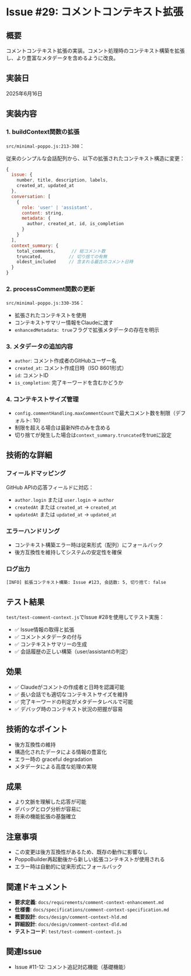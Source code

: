 # Issue #29: コメントコンテキスト拡張

## 概要
コメントコンテキスト拡張の実装。コメント処理時のコンテキスト構築を拡張し、より豊富なメタデータを含めるように改良。

## 実装日
2025年6月16日

## 実装内容

### 1. buildContext関数の拡張
`src/minimal-poppo.js:213-308`：

従来のシンプルな会話配列から、以下の拡張されたコンテキスト構造に変更：

```javascript
{
  issue: {
    number, title, description, labels,
    created_at, updated_at
  },
  conversation: [
    {
      role: 'user' | 'assistant',
      content: string,
      metadata: {
        author, created_at, id, is_completion
      }
    }
  ],
  context_summary: {
    total_comments,      // 総コメント数
    truncated,          // 切り捨ての有無
    oldest_included     // 含まれる最古のコメント日時
  }
}
```

### 2. processComment関数の更新
`src/minimal-poppo.js:330-356`：
- 拡張されたコンテキストを使用
- コンテキストサマリー情報をClaudeに渡す
- `enhancedMetadata: true`フラグで拡張メタデータの存在を明示

### 3. メタデータの追加内容
- `author`: コメント作成者のGitHubユーザー名
- `created_at`: コメント作成日時（ISO 8601形式）
- `id`: コメントID
- `is_completion`: 完了キーワードを含むかどうか

### 4. コンテキストサイズ管理
- `config.commentHandling.maxCommentCount`で最大コメント数を制限（デフォルト: 10）
- 制限を超える場合は最新N件のみを含める
- 切り捨てが発生した場合は`context_summary.truncated`をtrueに設定

## 技術的な詳細

### フィールドマッピング
GitHub APIの応答フィールドに対応：
- `author.login` または `user.login` → `author`
- `createdAt` または `created_at` → `created_at`
- `updatedAt` または `updated_at` → `updated_at`

### エラーハンドリング
- コンテキスト構築エラー時は従来形式（配列）にフォールバック
- 後方互換性を維持してシステムの安定性を確保

### ログ出力
```
[INFO] 拡張コンテキスト構築: Issue #123, 会話数: 5, 切り捨て: false
```

## テスト結果
`test/test-comment-context.js`でIssue #28を使用してテスト実施：
- ✅ Issue情報の取得と拡張
- ✅ コメントメタデータの付与
- ✅ コンテキストサマリーの生成
- ✅ 会話履歴の正しい構築（user/assistantの判定）

## 効果
- ✅ Claudeがコメントの作成者と日時を認識可能
- ✅ 長い会話でも適切なコンテキストサイズを維持
- ✅ 完了キーワードの判定がメタデータレベルで可能
- ✅ デバッグ時のコンテキスト状況の把握が容易

## 技術的なポイント
- 後方互換性の維持
- 構造化されたデータによる情報の豊富化
- エラー時の graceful degradation
- メタデータによる高度な処理の実現

## 成果
- より文脈を理解した応答が可能
- デバッグとログ分析が容易に
- 将来の機能拡張の基盤確立

## 注意事項
- この変更は後方互換性があるため、既存の動作に影響なし
- PoppoBuilder再起動後から新しい拡張コンテキストが使用される
- エラー時は自動的に従来形式にフォールバック

## 関連ドキュメント
- **要求定義**: `docs/requirements/comment-context-enhancement.md`
- **仕様書**: `docs/specifications/comment-context-specification.md`
- **概要設計**: `docs/design/comment-context-hld.md`
- **詳細設計**: `docs/design/comment-context-dld.md`
- **テストコード**: `test/test-comment-context.js`

## 関連Issue
- Issue #11-12: コメント追記対応機能（基礎機能）
